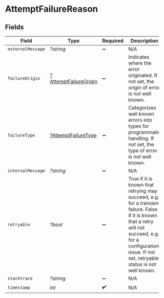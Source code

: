 # AttemptFailureReason


## Fields

| Field                                                                                                                                                                                                            | Type                                                                                                                                                                                                             | Required                                                                                                                                                                                                         | Description                                                                                                                                                                                                      |
| ---------------------------------------------------------------------------------------------------------------------------------------------------------------------------------------------------------------- | ---------------------------------------------------------------------------------------------------------------------------------------------------------------------------------------------------------------- | ---------------------------------------------------------------------------------------------------------------------------------------------------------------------------------------------------------------- | ---------------------------------------------------------------------------------------------------------------------------------------------------------------------------------------------------------------- |
| `externalMessage`                                                                                                                                                                                                | *?string*                                                                                                                                                                                                        | :heavy_minus_sign:                                                                                                                                                                                               | N/A                                                                                                                                                                                                              |
| `failureOrigin`                                                                                                                                                                                                  | [?AttemptFailureOrigin](../../models/shared/AttemptFailureOrigin.md)                                                                                                                                             | :heavy_minus_sign:                                                                                                                                                                                               | Indicates where the error originated. If not set, the origin of error is not well known.                                                                                                                         |
| `failureType`                                                                                                                                                                                                    | [?AttemptFailureType](../../models/shared/AttemptFailureType.md)                                                                                                                                                 | :heavy_minus_sign:                                                                                                                                                                                               | Categorizes well known errors into types for programmatic handling. If not set, the type of error is not well known.                                                                                             |
| `internalMessage`                                                                                                                                                                                                | *?string*                                                                                                                                                                                                        | :heavy_minus_sign:                                                                                                                                                                                               | N/A                                                                                                                                                                                                              |
| `retryable`                                                                                                                                                                                                      | *?bool*                                                                                                                                                                                                          | :heavy_minus_sign:                                                                                                                                                                                               | True if it is known that retrying may succeed, e.g. for a transient failure. False if it is known that a retry will not succeed, e.g. for a configuration issue. If not set, retryable status is not well known. |
| `stacktrace`                                                                                                                                                                                                     | *?string*                                                                                                                                                                                                        | :heavy_minus_sign:                                                                                                                                                                                               | N/A                                                                                                                                                                                                              |
| `timestamp`                                                                                                                                                                                                      | *int*                                                                                                                                                                                                            | :heavy_check_mark:                                                                                                                                                                                               | N/A                                                                                                                                                                                                              |